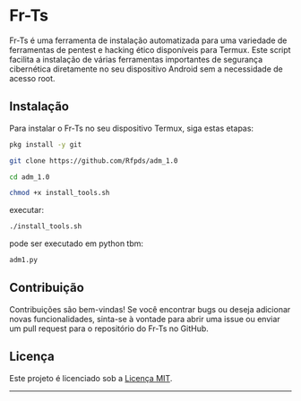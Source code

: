 # Fr-Ts

Fr-Ts é uma ferramenta de instalação automatizada para uma variedade de ferramentas de pentest e hacking ético disponíveis para Termux. Este script facilita a instalação de várias ferramentas importantes de segurança cibernética diretamente no seu dispositivo Android sem a necessidade de acesso root.

## Instalação

Para instalar o Fr-Ts no seu dispositivo Termux, siga estas etapas:
 ```bash
pkg install -y git
```
```bash
git clone https://github.com/Rfpds/adm_1.0
```
```bash
cd adm_1.0
```
```bash
chmod +x install_tools.sh
```
executar:
```bash
./install_tools.sh
```
pode ser executado em python tbm:
```bash
adm1.py
```

## Contribuição

Contribuições são bem-vindas! Se você encontrar bugs ou deseja adicionar novas funcionalidades, sinta-se à vontade para abrir uma issue ou enviar um pull request para o repositório do Fr-Ts no GitHub.

## Licença

Este projeto é licenciado sob a [Licença MIT](https://opensource.org/licenses/MIT).

---